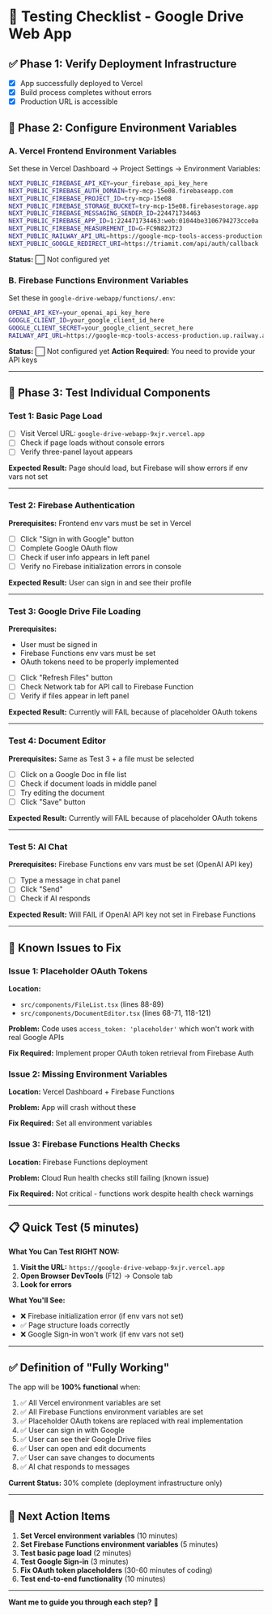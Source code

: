 # 🧪 Testing Checklist - Google Drive Web App

## ✅ Phase 1: Verify Deployment Infrastructure
- [x] App successfully deployed to Vercel
- [x] Build process completes without errors
- [x] Production URL is accessible

## 🔧 Phase 2: Configure Environment Variables

### A. Vercel Frontend Environment Variables
Set these in Vercel Dashboard → Project Settings → Environment Variables:

```bash
NEXT_PUBLIC_FIREBASE_API_KEY=your_firebase_api_key_here
NEXT_PUBLIC_FIREBASE_AUTH_DOMAIN=try-mcp-15e08.firebaseapp.com
NEXT_PUBLIC_FIREBASE_PROJECT_ID=try-mcp-15e08
NEXT_PUBLIC_FIREBASE_STORAGE_BUCKET=try-mcp-15e08.firebasestorage.app
NEXT_PUBLIC_FIREBASE_MESSAGING_SENDER_ID=224471734463
NEXT_PUBLIC_FIREBASE_APP_ID=1:224471734463:web:01044be3106794273cce0a
NEXT_PUBLIC_FIREBASE_MEASUREMENT_ID=G-FC9N82JT2J
NEXT_PUBLIC_RAILWAY_API_URL=https://google-mcp-tools-access-production.up.railway.app
NEXT_PUBLIC_GOOGLE_REDIRECT_URI=https://triamit.com/api/auth/callback
```

**Status:** ⬜ Not configured yet

### B. Firebase Functions Environment Variables
Set these in `google-drive-webapp/functions/.env`:

```bash
OPENAI_API_KEY=your_openai_api_key_here
GOOGLE_CLIENT_ID=your_google_client_id_here
GOOGLE_CLIENT_SECRET=your_google_client_secret_here
RAILWAY_API_URL=https://google-mcp-tools-access-production.up.railway.app
```

**Status:** ⬜ Not configured yet
**Action Required:** You need to provide your API keys

---

## 🧪 Phase 3: Test Individual Components

### Test 1: Basic Page Load
- [ ] Visit Vercel URL: `google-drive-webapp-9xjr.vercel.app`
- [ ] Check if page loads without console errors
- [ ] Verify three-panel layout appears

**Expected Result:** Page should load, but Firebase will show errors if env vars not set

---

### Test 2: Firebase Authentication
**Prerequisites:** Frontend env vars must be set in Vercel

- [ ] Click "Sign in with Google" button
- [ ] Complete Google OAuth flow
- [ ] Check if user info appears in left panel
- [ ] Verify no Firebase initialization errors in console

**Expected Result:** User can sign in and see their profile

---

### Test 3: Google Drive File Loading
**Prerequisites:** 
- User must be signed in
- Firebase Functions env vars must be set
- OAuth tokens need to be properly implemented

- [ ] Click "Refresh Files" button
- [ ] Check Network tab for API call to Firebase Function
- [ ] Verify if files appear in left panel

**Expected Result:** Currently will FAIL because of placeholder OAuth tokens

---

### Test 4: Document Editor
**Prerequisites:** Same as Test 3 + a file must be selected

- [ ] Click on a Google Doc in file list
- [ ] Check if document loads in middle panel
- [ ] Try editing the document
- [ ] Click "Save" button

**Expected Result:** Currently will FAIL because of placeholder OAuth tokens

---

### Test 5: AI Chat
**Prerequisites:** Firebase Functions env vars must be set (OpenAI API key)

- [ ] Type a message in chat panel
- [ ] Click "Send"
- [ ] Check if AI responds

**Expected Result:** Will FAIL if OpenAI API key not set in Firebase Functions

---

## 🚨 Known Issues to Fix

### Issue 1: Placeholder OAuth Tokens
**Location:** 
- `src/components/FileList.tsx` (lines 88-89)
- `src/components/DocumentEditor.tsx` (lines 68-71, 118-121)

**Problem:** Code uses `access_token: 'placeholder'` which won't work with real Google APIs

**Fix Required:** Implement proper OAuth token retrieval from Firebase Auth

### Issue 2: Missing Environment Variables
**Location:** Vercel Dashboard + Firebase Functions

**Problem:** App will crash without these

**Fix Required:** Set all environment variables

### Issue 3: Firebase Functions Health Checks
**Location:** Firebase Functions deployment

**Problem:** Cloud Run health checks still failing (known issue)

**Fix Required:** Not critical - functions work despite health check warnings

---

## 📋 Quick Test (5 minutes)

**What You Can Test RIGHT NOW:**

1. **Visit the URL:** `https://google-drive-webapp-9xjr.vercel.app`
2. **Open Browser DevTools** (F12) → Console tab
3. **Look for errors**

**What You'll See:**
- ❌ Firebase initialization error (if env vars not set)
- ✅ Page structure loads correctly
- ❌ Google Sign-in won't work (if env vars not set)

---

## ✅ Definition of "Fully Working"

The app will be **100% functional** when:

1. ✅ All Vercel environment variables are set
2. ✅ All Firebase Functions environment variables are set
3. ✅ Placeholder OAuth tokens are replaced with real implementation
4. ✅ User can sign in with Google
5. ✅ User can see their Google Drive files
6. ✅ User can open and edit documents
7. ✅ User can save changes to documents
8. ✅ AI chat responds to messages

**Current Status:** 30% complete (deployment infrastructure only)

---

## 🎯 Next Action Items

1. **Set Vercel environment variables** (10 minutes)
2. **Set Firebase Functions environment variables** (5 minutes)
3. **Test basic page load** (2 minutes)
4. **Test Google Sign-in** (3 minutes)
5. **Fix OAuth token placeholders** (30-60 minutes of coding)
6. **Test end-to-end functionality** (10 minutes)

---

**Want me to guide you through each step?** 🚀

